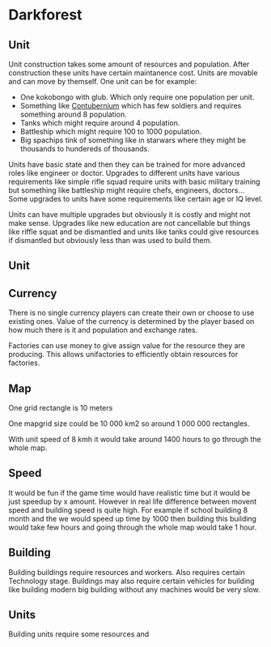 # Darkforest

## Unit

Unit construction takes some amount of resources and population. After construction these units have certain maintanence cost. Units are movable and can move by themself. One unit can be for example:
- One kokobongo with glub. Which only require one population per unit.
- Something like [Contubernium](https://en.wikipedia.org/wiki/Contubernium_(Roman_army_unit)) which has few soldiers and requires something around 8 population.
- Tanks which might require around 4 population.
- Battleship which might require 100 to 1000 population.
- Big spachips tink of something like in starwars where they might be thousands to hundereds of thousands.

Units have basic state and then they can be trained for more advanced roles like engineer or doctor. Upgrades to different units have various requirements like simple rifle squad require units with basic military training but something like battleship might require chefs, engineers, doctors... Some upgrades to units have some requirements like certain age or IQ level.

Units can have multiple upgrades but obviously it is costly and might not make sense. Upgrades like new education are not cancellable but things like riffle squat and be dismantled and units like tanks could give resources if dismantled but obviously less than was used to build them.

## Unit

## Currency
There is no single currency players can create their own or choose to use existing ones. Value of the currency is determined by the player based on how much there is it and population and exchange rates.

Factories can use money to give assign value for the resource they are producing.  This allows unifactories to efficiently obtain resources for factories.

## Map
One grid rectangle is 10 meters

One mapgrid size could be 10 000 km2 so around 1 000 000 rectangles.

With unit speed of 8 kmh it would take around 1400 hours to go through the whole map.

## Speed

It would be fun if the game time would have realistic time but it would be just speedup by x amount. However in real life difference between movent speed and building speed is quite high. For example if school building 8 month and the we would speed up time by 1000 then building this building would take few hours and going through the whole map would take 1 hour. 

## Building

Building buildings require resources and workers. Also requires certain Technology stage. Buildings may also require certain vehicles for building like building modern big building without any machines would be very slow.

## Units

Building units require some resources and 



